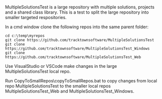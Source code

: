 MultipleSolutionsTest is a large repository with multiple solutions, projects and a shared class library. This is a test to split the large repository into smaller targeted respositories.

In a cmd window clone the following repos into the same parent folder: <br>
```
cd c:\temp\myrepos
git clone https://github.com/tracktownsoftware/MultipleSolutionsTest
git clone https://github.com/tracktownsoftware/MultipleSolutionsTest_Windows
git clone https://github.com/tracktownsoftware/MultipleSolutionsTest_Web
```

Use VisualStudio or VSCode make changes in the large MultipleSolutionsTest local repo. 

Run CopyToSmallRepos\copyToSmallRepos.bat to copy changes from local repo MultipleSolutionsTest to the smaller local repos MultipleSolutionsTest_Web and MultipleSolutionsTest_Windows.
